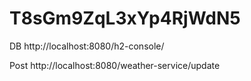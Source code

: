# T8sGm9ZqL3xYp4RjWdN5

DB
http://localhost:8080/h2-console/

Post
http://localhost:8080/weather-service/update